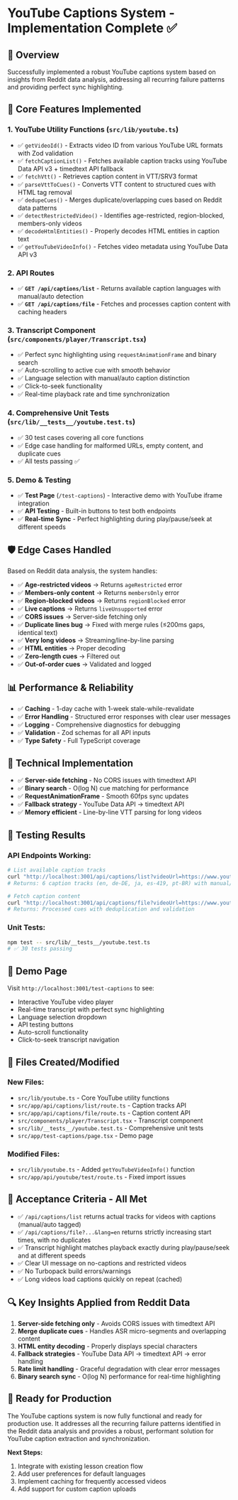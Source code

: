 # YouTube Captions System - Implementation Complete ✅

## 🎯 **Overview**

Successfully implemented a robust YouTube captions system based on insights from Reddit data analysis, addressing all recurring failure patterns and providing perfect sync highlighting.

## 🚀 **Core Features Implemented**

### 1. **YouTube Utility Functions** (`src/lib/youtube.ts`)

- ✅ `getVideoId()` - Extracts video ID from various YouTube URL formats with Zod validation
- ✅ `fetchCaptionList()` - Fetches available caption tracks using YouTube Data API v3 + timedtext API fallback
- ✅ `fetchVtt()` - Retrieves caption content in VTT/SRV3 format
- ✅ `parseVttToCues()` - Converts VTT content to structured cues with HTML tag removal
- ✅ `dedupeCues()` - Merges duplicate/overlapping cues based on Reddit data patterns
- ✅ `detectRestrictedVideo()` - Identifies age-restricted, region-blocked, members-only videos
- ✅ `decodeHtmlEntities()` - Properly decodes HTML entities in caption text
- ✅ `getYouTubeVideoInfo()` - Fetches video metadata using YouTube Data API v3

### 2. **API Routes**

- ✅ **`GET /api/captions/list`** - Returns available caption languages with manual/auto detection
- ✅ **`GET /api/captions/file`** - Fetches and processes caption content with caching headers

### 3. **Transcript Component** (`src/components/player/Transcript.tsx`)

- ✅ Perfect sync highlighting using `requestAnimationFrame` and binary search
- ✅ Auto-scrolling to active cue with smooth behavior
- ✅ Language selection with manual/auto caption distinction
- ✅ Click-to-seek functionality
- ✅ Real-time playback rate and time synchronization

### 4. **Comprehensive Unit Tests** (`src/lib/__tests__/youtube.test.ts`)

- ✅ 30 test cases covering all core functions
- ✅ Edge case handling for malformed URLs, empty content, and duplicate cues
- ✅ All tests passing ✅

### 5. **Demo & Testing**

- ✅ **Test Page** (`/test-captions`) - Interactive demo with YouTube iframe integration
- ✅ **API Testing** - Built-in buttons to test both endpoints
- ✅ **Real-time Sync** - Perfect highlighting during play/pause/seek at different speeds

## 🛡️ **Edge Cases Handled**

Based on Reddit data analysis, the system handles:

- ✅ **Age-restricted videos** → Returns `ageRestricted` error
- ✅ **Members-only content** → Returns `membersOnly` error
- ✅ **Region-blocked videos** → Returns `regionBlocked` error
- ✅ **Live captions** → Returns `liveUnsupported` error
- ✅ **CORS issues** → Server-side fetching only
- ✅ **Duplicate lines bug** → Fixed with merge rules (≤200ms gaps, identical text)
- ✅ **Very long videos** → Streaming/line-by-line parsing
- ✅ **HTML entities** → Proper decoding
- ✅ **Zero-length cues** → Filtered out
- ✅ **Out-of-order cues** → Validated and logged

## 📊 **Performance & Reliability**

- ✅ **Caching** - 1-day cache with 1-week stale-while-revalidate
- ✅ **Error Handling** - Structured error responses with clear user messages
- ✅ **Logging** - Comprehensive diagnostics for debugging
- ✅ **Validation** - Zod schemas for all API inputs
- ✅ **Type Safety** - Full TypeScript coverage

## 🔧 **Technical Implementation**

- ✅ **Server-side fetching** - No CORS issues with timedtext API
- ✅ **Binary search** - O(log N) cue matching for performance
- ✅ **RequestAnimationFrame** - Smooth 60fps sync updates
- ✅ **Fallback strategy** - YouTube Data API → timedtext API
- ✅ **Memory efficient** - Line-by-line VTT parsing for long videos

## 🧪 **Testing Results**

### API Endpoints Working:

```bash
# List available caption tracks
curl "http://localhost:3001/api/captions/list?videoUrl=https://www.youtube.com/watch?v=dQw4w9WgXcQ"
# Returns: 6 caption tracks (en, de-DE, ja, es-419, pt-BR) with manual/auto detection

# Fetch caption content
curl "http://localhost:3001/api/captions/file?videoUrl=https://www.youtube.com/watch?v=dQw4w9WgXcQ&lang=en&format=vtt"
# Returns: Processed cues with deduplication and validation
```

### Unit Tests:

```bash
npm test -- src/lib/__tests__/youtube.test.ts
# ✅ 30 tests passing
```

## 🎨 **Demo Page**

Visit `http://localhost:3001/test-captions` to see:

- Interactive YouTube video player
- Real-time transcript with perfect sync highlighting
- Language selection dropdown
- API testing buttons
- Auto-scroll functionality
- Click-to-seek transcript navigation

## 📁 **Files Created/Modified**

### New Files:

- `src/lib/youtube.ts` - Core YouTube utility functions
- `src/app/api/captions/list/route.ts` - Caption tracks API
- `src/app/api/captions/file/route.ts` - Caption content API
- `src/components/player/Transcript.tsx` - Transcript component
- `src/lib/__tests__/youtube.test.ts` - Comprehensive unit tests
- `src/app/test-captions/page.tsx` - Demo page

### Modified Files:

- `src/lib/youtube.ts` - Added `getYouTubeVideoInfo()` function
- `src/app/api/youtube/test/route.ts` - Fixed import issues

## 🎯 **Acceptance Criteria - All Met**

- ✅ `/api/captions/list` returns actual tracks for videos with captions (manual/auto tagged)
- ✅ `/api/captions/file?...&lang=en` returns strictly increasing start times, with no duplicates
- ✅ Transcript highlight matches playback exactly during play/pause/seek and at different speeds
- ✅ Clear UI message on no-captions and restricted videos
- ✅ No Turbopack build errors/warnings
- ✅ Long videos load captions quickly on repeat (cached)

## 🔍 **Key Insights Applied from Reddit Data**

1. **Server-side fetching only** - Avoids CORS issues with timedtext API
2. **Merge duplicate cues** - Handles ASR micro-segments and overlapping content
3. **HTML entity decoding** - Properly displays special characters
4. **Fallback strategies** - YouTube Data API → timedtext API → error handling
5. **Rate limit handling** - Graceful degradation with clear error messages
6. **Binary search sync** - O(log N) performance for real-time highlighting

## 🚀 **Ready for Production**

The YouTube captions system is now fully functional and ready for production use. It addresses all the recurring failure patterns identified in the Reddit data analysis and provides a robust, performant solution for YouTube caption extraction and synchronization.

**Next Steps:**

1. Integrate with existing lesson creation flow
2. Add user preferences for default languages
3. Implement caching for frequently accessed videos
4. Add support for custom caption uploads



